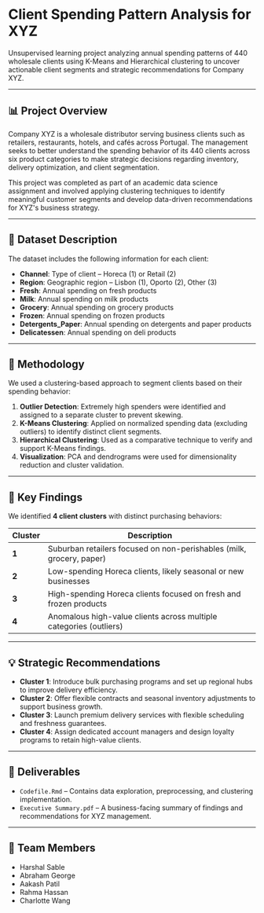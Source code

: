 # Client Spending Pattern Analysis for XYZ

Unsupervised learning project analyzing annual spending patterns of 440 wholesale clients using K-Means and Hierarchical clustering to uncover actionable client segments and strategic recommendations for Company XYZ.

---

## 📊 Project Overview

Company XYZ is a wholesale distributor serving business clients such as retailers, restaurants, hotels, and cafés across Portugal. The management seeks to better understand the spending behavior of its 440 clients across six product categories to make strategic decisions regarding inventory, delivery optimization, and client segmentation.

This project was completed as part of an academic data science assignment and involved applying clustering techniques to identify meaningful customer segments and develop data-driven recommendations for XYZ's business strategy.

---

## 🧾 Dataset Description

The dataset includes the following information for each client:
- **Channel**: Type of client – Horeca (1) or Retail (2)
- **Region**: Geographic region – Lisbon (1), Oporto (2), Other (3)
- **Fresh**: Annual spending on fresh products
- **Milk**: Annual spending on milk products
- **Grocery**: Annual spending on grocery products
- **Frozen**: Annual spending on frozen products
- **Detergents_Paper**: Annual spending on detergents and paper products
- **Delicatessen**: Annual spending on deli products

---

## 🧠 Methodology

We used a clustering-based approach to segment clients based on their spending behavior:

1. **Outlier Detection**: Extremely high spenders were identified and assigned to a separate cluster to prevent skewing.
2. **K-Means Clustering**: Applied on normalized spending data (excluding outliers) to identify distinct client segments.
3. **Hierarchical Clustering**: Used as a comparative technique to verify and support K-Means findings.
4. **Visualization**: PCA and dendrograms were used for dimensionality reduction and cluster validation.

---

## 📌 Key Findings

We identified **4 client clusters** with distinct purchasing behaviors:

| Cluster | Description |
|--------|-------------|
| **1** | Suburban retailers focused on non-perishables (milk, grocery, paper) |
| **2** | Low-spending Horeca clients, likely seasonal or new businesses |
| **3** | High-spending Horeca clients focused on fresh and frozen products |
| **4** | Anomalous high-value clients across multiple categories (outliers) |

---

## 💡 Strategic Recommendations

- **Cluster 1**: Introduce bulk purchasing programs and set up regional hubs to improve delivery efficiency.
- **Cluster 2**: Offer flexible contracts and seasonal inventory adjustments to support business growth.
- **Cluster 3**: Launch premium delivery services with flexible scheduling and freshness guarantees.
- **Cluster 4**: Assign dedicated account managers and design loyalty programs to retain high-value clients.

---

## 📁 Deliverables

- `Codefile.Rmd` – Contains data exploration, preprocessing, and clustering implementation.
- `Executive Summary.pdf` – A business-facing summary of findings and recommendations for XYZ management.

---

## 👥 Team Members

- Harshal Sable  
- Abraham George  
- Aakash Patil  
- Rahma Hassan  
- Charlotte Wang  
